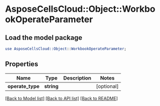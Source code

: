 # AsposeCellsCloud::Object::WorkbookOperateParameter

## Load the model package
```perl
use AsposeCellsCloud::Object::WorkbookOperateParameter;
```

## Properties
Name | Type | Description | Notes
------------ | ------------- | ------------- | -------------
**operate_type** | **string** |  | [optional] 

[[Back to Model list]](../README.md#documentation-for-models) [[Back to API list]](../README.md#documentation-for-api-endpoints) [[Back to README]](../README.md)



